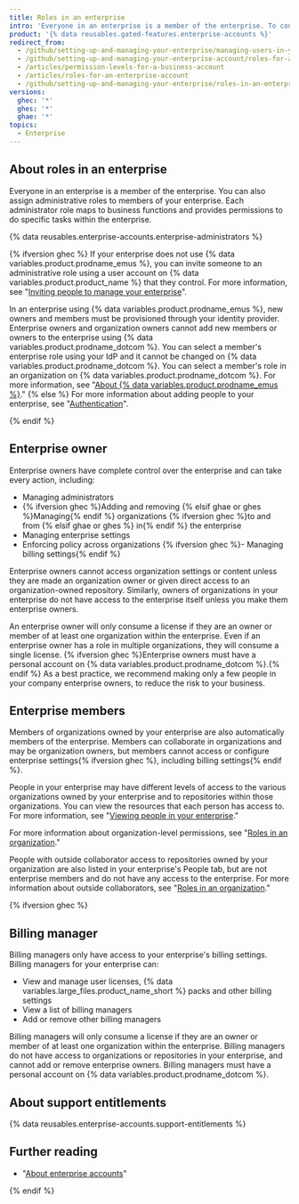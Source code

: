 ```yaml
---
title: Roles in an enterprise
intro: 'Everyone in an enterprise is a member of the enterprise. To control access to your enterprise''s settings and data, you can assign different roles to members of your enterprise.'
product: '{% data reusables.gated-features.enterprise-accounts %}'
redirect_from:
  - /github/setting-up-and-managing-your-enterprise/managing-users-in-your-enterprise/roles-in-an-enterprise
  - /github/setting-up-and-managing-your-enterprise-account/roles-for-an-enterprise-account
  - /articles/permission-levels-for-a-business-account
  - /articles/roles-for-an-enterprise-account
  - /github/setting-up-and-managing-your-enterprise/roles-in-an-enterprise
versions:
  ghec: '*'
  ghes: '*'
  ghae: '*'
topics:
  - Enterprise
---
```


## About roles in an enterprise

Everyone in an enterprise is a member of the enterprise. You can also assign administrative roles to members of your enterprise. Each administrator role maps to business functions and provides permissions to do specific tasks within the enterprise.

{% data reusables.enterprise-accounts.enterprise-administrators %}

{% ifversion ghec %}
If your enterprise does not use {% data variables.product.prodname_emus %}, you can invite someone to an administrative role using a user account on {% data variables.product.product_name %} that they control. For more information, see "[Inviting people to manage your enterprise](/github/setting-up-and-managing-your-enterprise/inviting-people-to-manage-your-enterprise)".

In an enterprise using {% data variables.product.prodname_emus %}, new owners and members must be provisioned through your identity provider. Enterprise owners and organization owners cannot add new members or owners to the enterprise using {% data variables.product.prodname_dotcom %}. You can select a member's enterprise role using your IdP and it cannot be changed on {% data variables.product.prodname_dotcom %}. You can select a member's role in an organization on {% data variables.product.prodname_dotcom %}. For more information, see "[About {% data variables.product.prodname_emus %}](/enterprise-cloud@latest/admin/authentication/managing-your-enterprise-users-with-your-identity-provider/about-enterprise-managed-users)."
{% else %}
For more information about adding people to your enterprise, see "[Authentication](/admin/authentication)".

{% endif %}

## Enterprise owner

Enterprise owners have complete control over the enterprise and can take every action, including:
- Managing administrators
- {% ifversion ghec %}Adding and removing {% elsif ghae or ghes %}Managing{% endif %} organizations {% ifversion ghec %}to and from {% elsif ghae or ghes %} in{% endif %} the enterprise
- Managing enterprise settings
- Enforcing policy across organizations
{% ifversion ghec %}- Managing billing settings{% endif %}

Enterprise owners cannot access organization settings or content unless they are made an organization owner or given direct access to an organization-owned repository. Similarly, owners of organizations in your enterprise do not have access to the enterprise itself unless you make them enterprise owners.

An enterprise owner will only consume a license if they are an owner or member of at least one organization within the enterprise. Even if an enterprise owner has a role in multiple organizations, they will consume a single license. {% ifversion ghec %}Enterprise owners must have a personal account on {% data variables.product.prodname_dotcom %}.{% endif %} As a best practice, we recommend making only a few people in your company enterprise owners, to reduce the risk to your business.

## Enterprise members

Members of organizations owned by your enterprise are also automatically members of the enterprise. Members can collaborate in organizations and may be organization owners, but members cannot access or configure enterprise settings{% ifversion ghec %}, including billing settings{% endif %}.

People in your enterprise may have different levels of access to the various organizations owned by your enterprise and to repositories within those organizations. You can view the resources that each person has access to. For more information, see "[Viewing people in your enterprise](/admin/user-management/managing-users-in-your-enterprise/viewing-people-in-your-enterprise)."

For more information about organization-level permissions, see "[Roles in an organization](/organizations/managing-peoples-access-to-your-organization-with-roles/roles-in-an-organization)."

People with outside collaborator access to repositories owned by your organization are also listed in your enterprise's People tab, but are not enterprise members and do not have any access to the enterprise. For more information about outside collaborators, see "[Roles in an organization](/organizations/managing-peoples-access-to-your-organization-with-roles/roles-in-an-organization#outside-collaborators)."

{% ifversion ghec %}

## Billing manager

Billing managers only have access to your enterprise's billing settings. Billing managers for your enterprise can:
- View and manage user licenses, {% data variables.large_files.product_name_short %} packs and other billing settings
- View a list of billing managers
- Add or remove other billing managers

Billing managers will only consume a license if they are an owner or member of at least one organization within the enterprise. Billing managers do not have access to organizations or repositories in your enterprise, and cannot add or remove enterprise owners. Billing managers must have a personal account on {% data variables.product.prodname_dotcom %}.

## About support entitlements

{% data reusables.enterprise-accounts.support-entitlements %}

## Further reading

- "[About enterprise accounts](/admin/overview/about-enterprise-accounts)"

{% endif %}
